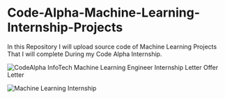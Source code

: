 
# **Code-Alpha-Machine-Learning-Internship-Projects**
In this Repository I will upload source code of Machine Learning Projects That I will complete During my Code Alpha Internship.

![CodeAlpha InfoTech Machine Learning Engineer Internship Letter Offer Letter](https://github.com/user-attachments/assets/3155bbd5-1f85-43a2-b5be-6b64668f8fac)


![Machine Learning Internship](https://github.com/user-attachments/assets/ccb12e68-e37a-4c2b-b6bb-62a3c0c9bb7e)

